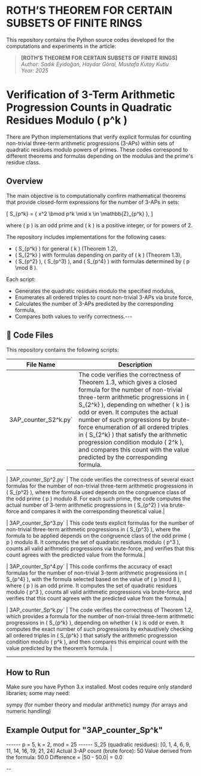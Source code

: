 
# ROTH’S THEOREM FOR CERTAIN SUBSETS OF FINITE RINGS

This repository contains the Python source codes developed for the computations and experiments in the article:

> **[ROTH’S THEOREM FOR CERTAIN SUBSETS OF FINITE RINGS]**  
> *Author: Sadık Eyidoğan, Haydar Göral, Mustafa Kutay Kutlu*  
> *Year: 2025*


# Verification of 3-Term Arithmetic Progression Counts in Quadratic Residues Modulo \( p^k \)

There are Python implementations that verify explicit formulas for counting non-trivial three-term arithmetic progressions (3-APs) within sets of quadratic residues modulo powers of primes. These codes correspond to different theorems and formulas depending on the modulus and the prime's residue class.

## Overview

The main objective is to computationally confirm mathematical theorems that provide closed-form expressions for the number of 3-APs in sets:

\[
S_{p^k} = \{ x^2 \bmod p^k \mid x \in \mathbb{Z}_{p^k} \},
\]

where \( p \) is an odd prime and \( k \) is a positive integer, or for powers of 2.

The repository includes implementations for the following cases:

- \( S_{p^k} \) for general \( k \) (Theorem 1.2),
- \( S_{2^k} \) with formulas depending on parity of \( k \) (Theorem 1.3),
- \( S_{p^2} \), \( S_{p^3} \), and \( S_{p^4} \) with formulas determined by \( p \mod 8 \).

Each script:

- Generates the quadratic residues modulo the specified modulus,
- Enumerates all ordered triples to count non-trivial 3-APs via brute force,
- Calculates the number of 3-APs predicted by the corresponding formula,
- Compares both values to verify correctness.---

## 📂 Code Files

This repository contains the following scripts:

| File Name                   | Description |
|----------------------------|-------------|
| 3AP_counter_S2^k.py`       | The code verifies the correctness of Theorem 1.3, which gives a closed formula for the number of non-trivial three-term arithmetic progressions in \( S_{2^k} \), depending on whether \( k \) is odd or even. It computes the actual number of such progressions by brute-force enumeration of all ordered triples in \( S_{2^k} \) that satisfy the arithmetic progression condition modulo \( 2^k \), and compares this count with the value predicted by the corresponding formula. |

| 3AP_counter_Sp^2.py`       | The code verifies the correctness of several exact formulas for the number of non-trivial three-term arithmetic progressions in \( S_{p^2} \), where the formula used depends on the congruence class of the odd prime \( p \) modulo 8. For each such prime, the code computes the actual number of 3-term arithmetic progressions in \( S_{p^2} \) via brute-force and compares it with the corresponding theoretical value.|

| 3AP_counter_Sp^3.py`       | This code tests explicit formulas for the number of non-trivial three-term arithmetic progressions in \( S_{p^3} \), where the formula to be applied depends on the congruence class of the odd prime \( p \) modulo 8. It computes the set of quadratic residues modulo \( p^3 \), counts all valid arithmetic progressions via brute-force, and verifies that this count agrees with the predicted value from the formula.|

| 3AP_counter_Sp^4.py`       | This code confirms the accuracy of exact formulas for the number of non-trivial 3-term arithmetic progressions in \( S_{p^4} \), with the formula selected based on the value of \( p \mod 8 \), where \( p \) is an odd prime. It computes the set of quadratic residues modulo \( p^3 \), counts all valid arithmetic progressions via brute-force, and verifies that this count agrees with the predicted value from the formula.|

| 3AP_counter_Sp^k.py`       | The code verifies the correctness of Theorem 1.2, which provides a formula for the number of non-trivial three-term arithmetic progressions in \( S_{p^k} \), depending on whether \( k \) is odd or even. It computes the exact number of such progressions by exhaustively checking all ordered triples in \( S_{p^k} \) that satisfy the arithmetic progression condition modulo \( p^k \), and then compares this empirical count with the value predicted by the theorem’s formula. |

---

## How to Run
Make sure you have Python 3.x installed. Most codes require only standard libraries; some may need:

sympy (for number theory and modular arithmetic)
numpy (for arrays and numeric handling)



## Example Output for "3AP_counter_Sp^k"

------ p = 5, k = 2, mod = 25 ------
S_25 (quadratic residues): [0, 1, 4, 6, 9, 11, 14, 16, 19, 21, 24]
Actual 3-AP count (brute force): 50
Value derived from the formula: 50.0
Difference = |50 - 50.0| = 0.0

--

